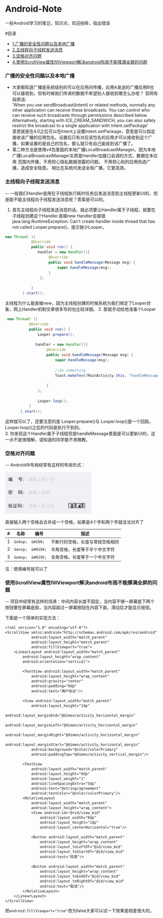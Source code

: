 # Android-Note
一些Android学习的笔记，知识点，欢迎拍砖，指出错误

#目录
* [1.广播的安全性问题以及本地广播](#广播的安全性问题以及本地广播)
* [2.主线程向子线程发送消息](#主线程向子线程发送消息)
* [3.空格对齐问题](#空格对齐问题)
* [4.使用ScrollView属性fillViewport解决android布局不能撑满全屏的问题](使用ScrollView属性fillViewport解决android布局不能撑满全屏的问题)






### 广播的安全性问题以及本地广播

  * 大家都知道广播是系统级别的可以在应用间传播，应用A发送的广播应用B也可以接收到，但有时候我们传递的数据不希望别人接收到哪怎么办呢？
    官网有段原话:  
  'When you use sendBroadcast(Intent) or related methods, normally any other application can receive these broadcasts. You can control who can receive such broadcasts through permissions described below. Alternatively, starting with ICE_CREAM_SANDWICH, you can also safely restrict the broadcast to a single application with Intent.setPackage'    
  意思就是在4.0之后可以在Intent上设置Intent.setPackage，意思是可以指定接收该广播的应用包名。设置后只有对应该包名的应用才可以接收到这个广播，如果设置的是自己的包名，那么就只有自己能收到该广播了。
  * 第二种方法是使用v4包里面的本地广播LocalBroadcastManager。因为本地广播LocalBroadcastManager实质是Handler加接口会调的方式，数据在本应用   范围内传播，不用担心隐私数据泄露的问题。 不用担心别的应用伪造广播，造成安全隐患。 相比在系统内发送全局广播，它更高效。  

### 主线程向子线程发送消息
--
一般我们Handler是用在子线程执行耗时任务后发送消息到主线程更新UI的，但是能不能主线程向子线程发送消息呢？答案是可以的。  
 1. 首先主线程向子线程发送消息的话，就必须要让Handler属于子线程，就要在子线程创建这个Handler.直接new Handler会报错java.lang.RuntimeException: Can't create handler inside thread that has not called Looper.prepare()，提示缺少Looper。
  ```java
  new Thread( ){
              @Override
              public void run() {
                 handler = new Handler(){
                      @Override
                      public void handleMessage(Message msg) {
                          super.handleMessage(msg);
                      }
                  };
  
              }
          }.start();
  ```  
   主线程为什么能直接new，因为主线程创建的时候系统为我们绑定了Looper对象，网上Handler机制文章很多写的也比较详细。
 2. 那就手动给他准备个Looper
 ```java
  new Thread( ){
            @Override
            public void run() {
                Looper.prepare();

               handler = new Handler(){
                    @Override
                    public void handleMessage(Message msg) {
                        super.handleMessage(msg);

                        //do something
                        Toast.makeText(MainActivity.this, "handleMessage", Toast.LENGTH_SHORT).show();

                    }
                };

                Looper.loop();
            }
        }.start();
```
 这样就可以了，还要注意的是 Looper.prepare()与 Looper.loop()是一个回路，Looper.loop()之后的代码是执行不到的。  
 3. 你发现这个Handler属于子线程但是handleMessage里面是可以更新UI的，这一点不是很理解，请知道的同学能不吝赐教。
 
### 空格对齐问题
--
Android中布局经常有这样的布局形式：

![](https://github.com/nanixiaoseng/Android-Note/blob/master/img/img_login_dq.png "img")

直接输入两个空格会合并成一个空格，如果是4个字和两个字就没法对齐了


|#|名称|编号|描述|
|---|----|-----|------
|1| ```&nbsp;``` | ```&#160;```   | 不断行的空格，长度与常规空格相同
|2| ```&ensp;``` | ```&#8194;```  | 半角空格，长度等于半个中文字符
|3| ```&emsp;``` | ```&#8195;```  | 全角空格，长度等于一个中文字符
注：使用编号就可以了

### 使用ScrollView属性fillViewport解决android布局不能撑满全屏的问题
--
项目中经常有这样的场景：中间内容长度不固定，当内容不够一屏幕底下两个按钮要在屏幕底部，当内容超过一屏幕按钮在内容下面，滑动后才能显示按钮。

下面是一个简单的实现方法：
```
<?xml version="1.0" encoding="utf-8"?>
<ScrollView xmlns:android="http://schemas.android.com/apk/res/android"
            android:layout_width="match_parent"
            android:layout_height="match_parent"
            android:fillViewport="true">
    <LinearLayout android:layout_width="match_parent"
        android:layout_height="wrap_content"
        android:orientation="vertical">

        <TextView android:layout_width="match_parent"
            android:layout_height="wrap_content"
            android:gravity="center"
            android:padding="8dp"
            android:text="用户协议"/>

        <View android:layout_width="match_parent"
            android:layout_height="1dp"
            android:layout_marginEnd="@dimen/activity_horizontal_margin"
            android:layout_marginLeft="@dimen/activity_horizontal_margin"
            android:layout_marginRight="@dimen/activity_horizontal_margin"
            android:layout_marginStart="@dimen/activity_horizontal_margin"
            android:background="@color/colorPrimary"
            android:paddingTop="@dimen/activity_vertical_margin"/>

        <TextView
            android:layout_width="match_parent"
            android:layout_height="0dp"
            android:layout_weight="1"
            android:lineSpacingExtra="5dp"
            android:text="@string/agreement"
            android:textColor="@color/colorPrimary"/>
        <RelativeLayout
            android:layout_width="match_parent"
            android:layout_height="wrap_content">
            <View android:id="@+id/view_mid"
                android:layout_width="0dp"
                android:layout_height="1dp"
                android:layout_centerHorizontal="true"/>

            <Button android:layout_width="match_parent"
                android:layout_height="wrap_content"
                android:layout_toLeftOf="@id/view_mid"
                android:layout_toStartOf="@id/view_mid"
                android:text="同意"/>

            <Button android:layout_width="match_parent"
                android:layout_height="wrap_content"
                android:layout_toEndOf="@id/view_mid"
                android:layout_toRightOf="@id/view_mid"
                android:text="取消"/>
        </RelativeLayout>
    </LinearLayout>
</ScrollView>
```
把```android:fillViewport="true"```改为false大家可以试一下效果是相差很大的。
